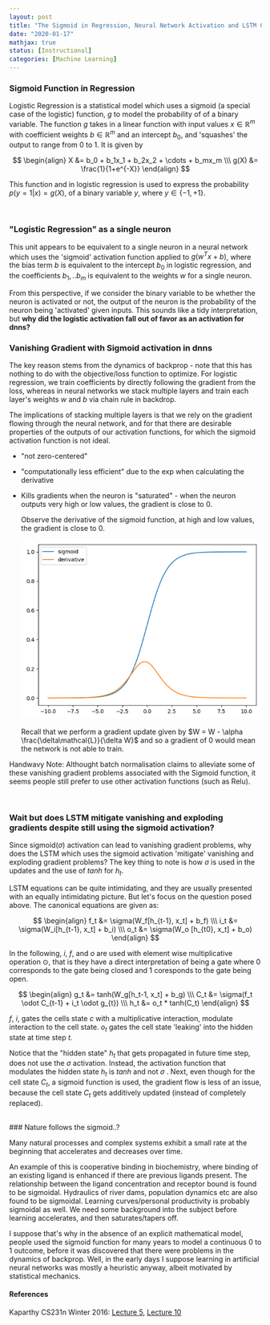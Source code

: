 ```yaml
---
layout: post
title: "The Sigmoid in Regression, Neural Network Activation and LSTM Gates"
date: "2020-01-17"
mathjax: true
status: [Instructional]
categories: [Machine Learning]
---
```


### Sigmoid Function in Regression

Logistic Regression is a statistical model which uses a sigmoid (a special case of the
logistic) function, $g$ to model the probability of of a binary variable. The function $g$
takes in a linear function with input values $x \in \mathbb{R}^m$ with coefficient weights $b \in \mathbb{R}^m$ and an intercept $b_0$,
and 'squashes' the output to range from 0 to 1. It is given by

$$
\begin{align}
X &= b_0 + b_1x_1 + b_2x_2 + \cdots + b_mx_m \\\
g(X) &= \frac{1}{1+e^{-X}}
\end{align}
$$

This function  and in logistic regression is used to express the probability $p(y=1|x) = g(X)$,
of a binary variable $y$, where $y \in \{-1, +1\}$. 

<br>

### "Logistic Regression" as a single neuron

This unit appears to be equivalent to a single neuron in a neural network which uses the
'sigmoid' activation function applied to $g(w^Tx+b)$, where the bias term $b$ is equivalent to
the intercept $b_0$ in logistic regression, and the coefficients $b_1,.. b_m$ is equivalent to
the weights $w$ for a single neuron. 

From this perspective, if we consider the binary variable to be whether the neuron is activated
or not, the output of the neuron is the probability of the neuron being 'activated' given
inputs. This sounds like a tidy interpretation, but **why did the logistic activation fall out of
favor as an activation for dnns?**

### Vanishing Gradient with Sigmoid activation in dnns

The key reason stems from the dynamics of backprop - note that this has nothing to do with the
objective/loss function to optimize. For logistic regression, we train coefficients by directly
following the gradient from the loss, whereas in neural networks we stack multiple layers and
train each layer's weights $w$ and $b$ via chain rule in backdrop. 

The implications of stacking multiple layers is that we rely on the gradient flowing through
the neural network,  and for that there are desirable properties of the outputs of our
activation functions, for which the sigmoid activation function is not ideal.

* "not zero-centered"

* "computationally less efficient" due to the exp when calculating the derivative 

* Kills gradients when the neuron is "saturated" - when the neuron outputs very high or low
  values, the gradient is close to 0. 

  Observe the derivative of the sigmoid function, at high and low values, the gradient is close to 0.

  ![Fig1](/assets/sigmoid_der.png)

  Recall that we perform a gradient update given by $W = W - \alpha
\frac{\delta\mathcal{L}}{\delta W}$ and so a gradient of 0 would mean the network is not able
to train. 

Handwavy Note: Althought batch normalisation claims to alleviate some of these vanishing gradient problems associated with the Sigmoid function, it seems people still prefer to use other activation functions (such as Relu). 

<br>

### Wait but does LSTM mitigate vanishing and exploding gradients despite still using the sigmoid activation?

Since sigmoid($\sigma$) activation can lead to vanishing gradient problems, why does the LSTM which uses the sigmoid activation 'mitigate' vanishing and exploding gradient problems? The key thing to note is how $\sigma$ is used in the updates and the use of $tanh$ for $h_t$. 

LSTM equations can be quite intimidating, and they are usually presented with an equally
intimidating picture. But let's focus on the question posed above. The canonical equations are
given as:

$$
\begin{align}
f_t &= \sigma(W_f[h_{t-1}, x_t] + b_f) \\\
i_t &= \sigma(W_i[h_{t-1}, x_t] + b_i) \\\
o_t &= \sigma(W_o [h_{t0}, x_t] + b_o)
\end{align}
$$

In the following, $i$, $f$, and $o$ are used with element wise multiplicative operation $\odot$, that is they have a direct interpretation of being a gate where $0$ corresponds to the gate being closed and $1$ coresponds to the gate being open. 

$$
\begin{align}
g_t &= tanh(W_g[h_t-1, x_t] + b_g) \\\
C_t &= \sigma(f_t \odot C_{t-1} + i_t \odot g_{t}) \\\
h_t &= o_t * tanh(C_t)
\end{align}
$$

$f$, $i$, gates the cells state $c$ with a multiplicative interaction, modulate interaction to
the cell state. $o_t$ gates the cell state 'leaking' into the hidden state at time step $t$. 

Notice that the "hidden state" $h_t$ that gets propagated in future time step, does not use the $\sigma$ activation. Instead, the activation function that modulates the hidden
state $h_t$ is $tanh$ and not $\sigma$ . Next, even though for the cell state $C_t$, a sigmoid function is used, the
gradient flow is less of an issue, because the cell state $C_t$ gets additively updated
(instead of completely replaced). 


<br>
### Nature follows the sigmoid..?

Many natural processes and complex systems exhibit a small rate at the beginning that
accelerates and decreases over time. 

An example of this is cooperative binding in biochemistry, where binding of an existing ligand
is enhanced if there are previous ligands present. The relationship between the ligand
concentration and receptor bound is found to be sigmoidal. Hydraulics of river dams, population
dynamics etc are also found to be sigmoidal. Learning curves/personal productivity is probably
sigmoidal as well. We need some background into the subject before learning accelerates, and
then saturates/tapers off.

I suppose that's why in the absence of an explicit mathematical model, people used the sigmoid
function for many years to model a continuous 0 to 1 outcome, before it was discovered that
there were problems in the dynamics of backprop. Well, in the early days I suppose learning in artificial neural networks was mostly a heuristic anyway, albeit motivated by statistical mechanics. 


#### References ####
Kaparthy CS231n Winter 2016: [Lecture 5](https://w.youtube.com/watch?v=gYpoJMlgyXA), [Lecture 10](https://w.youtube.com/watch?v=yCC09vCHzF8)


